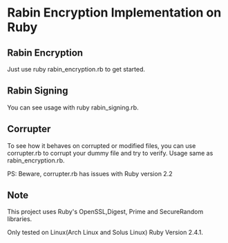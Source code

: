 # Rabin Encryption Implementation on Ruby

## Rabin Encryption

Just use ruby rabin_encryption.rb to get started.

## Rabin Signing

You can see usage with ruby rabin_signing.rb.

## Corrupter

To see how it behaves on corrupted or modified files, you can use corrupter.rb to corrupt your dummy file and try to verify. Usage same as rabin_encryption.rb.

PS: Beware, corrupter.rb has issues with Ruby version 2.2

## Note

This project uses Ruby's OpenSSL,Digest, Prime and SecureRandom libraries.

Only tested on Linux(Arch Linux and Solus Linux) Ruby Version 2.4.1.
